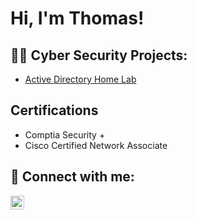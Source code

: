<h1>Hi, I'm Thomas! </h1>

<h2>👨‍💻 Cyber Security Projects:</h2>

  - [Active Directory Home Lab](https://github.com/joshmadakor1/Algorithms-Practice)


<h2>  Certifications </h2>

- Comptia Security +
- Cisco Certified Network Associate

<h2> 🤳 Connect with me:</h2>

[<img align="left" alt="Thomashealey | LinkedIn" width="22px" src="https://cdn.jsdelivr.net/npm/simple-icons@v3/icons/linkedin.svg" />][linkedin]


[linkedin]: [https://linkedin.com/in/thomas-healey-723306235](https://www.linkedin.com/in/thomas-healey-723306235/)

<!--
**tommyh2727/tommyh2727** is a ✨ _special_ ✨ repository because its `README.md` (this file) appears on your GitHub profile.

Here are some ideas to get you started:

- 🔭 I’m currently working on ...
- 🌱 I’m currently learning ...
- 👯 I’m looking to collaborate on ...
- 🤔 I’m looking for help with ...
- 💬 Ask me about ...
- 📫 How to reach me: ...
- ⚡ Fun fact: ...
-->
